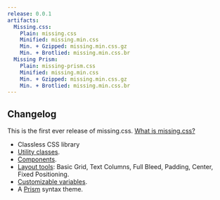 ```yaml
---
release: 0.0.1
artifacts:
  Missing.css:
    Plain: missing.css
    Minified: missing.min.css
    Min. + Gzipped: missing.min.css.gz
    Min. + Brotlied: missing.min.css.br
  Missing Prism:
    Plain: missing-prism.css
    Minified: missing.min.css
    Min. + Gzipped: missing.min.css.gz
    Min. + Brotlied: missing.min.css.br
---
```


## Changelog

This is the first ever release of missing.css. 
[What is missing.css?](/)

 * Classless CSS library
 * [Utility classes](/docs/utils).
 * [Components](/docs/components).
 * [Layout tools](/docs/layout): Basic Grid, Text Columns, Full Bleed, Padding,
   Center, Fixed Positioning.
 * [Customizable variables](/docs/variables).
 * A [Prism](https://prismjs.com) syntax theme.
